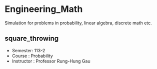 # Engineering_Math
Simulation for problems in probability, linear algebra, discrete math etc.

## square_throwing
- Semester: 113-2
- Course : Probability
- Instructor : Professor Rung-Hung Gau

